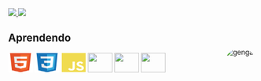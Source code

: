 <div align="center">
  <a href="https://github.com/marceloOrtega">
  </a>
</div>
<div>
  <a href="https://github.com/tavaresgs">
    <img height="180em" src="https://github-readme-stats.vercel.app/api/top-langs/?username=marceloOrtega&layout=compact&langs_count=7&theme=dracula"/>
    <img height="180em" src="https://github-readme-stats.vercel.app/api?username=marceloOrtega&show_icons=true&theme=dracula&include_all_commits=true&count_private=true"/>
  </a>
</div>

## Aprendendo 
<div align="left">
  <img align="center"  height="40" width="50" src="https://raw.githubusercontent.com/devicons/devicon/master/icons/html5/html5-original.svg">
  <img align="center"  height="40" width="50" src="https://raw.githubusercontent.com/devicons/devicon/master/icons/css3/css3-original.svg">
  <img align="center"  height="40" width="50" src="https://raw.githubusercontent.com/devicons/devicon/master/icons/javascript/javascript-plain.svg">
  <img align="center"  height="40" width="50" src="https://cdn-icons-png.flaticon.com/512/4248/4248443.png"/>
  <img align="center"  height="40" width="50" src="https://cdn.jsdelivr.net/gh/devicons/devicon/icons/nodejs/nodejs-original.svg" />
  <img align="center"  height="40" width="50" src="https://cdn.jsdelivr.net/gh/devicons/devicon/icons/react/react-original-wordmark.svg" />
</div>                
<img align="right" alt="gengar" height="150" style="border-radius: 75px; margin-top: -50px;" src="https://i.pinimg.com/originals/4f/d0/c0/4fd0c049c173c9beb5a0101a84deb6f9.gif">
